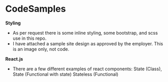 # CodeSamples
**Styling**
- As per request there is some inline styling, some bootstrap, and scss use in this repo.
- I have attached a sample site design as approved by the employer. This is an image only, not code.

**React.js**
- There are a few different examples of react components:
State (Class),
State (Functional with state)
Stateless (Functional)
